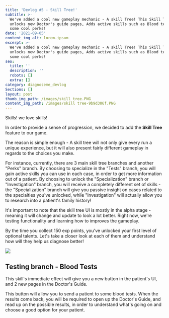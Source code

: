 ```yaml
---
title: 'Devlog #5 - Skill Tree!'
subtitle: >-
  We've added a cool new gameplay mechanic - A skill Tree! This Skill Tree
  unlocks new Doctor's guide pages, Adds active skills such as Blood tests, and
  some cool perks!
date: '2021-09-05'
content_img_alt: lorem-ipsum
excerpt: >-
  We've added a cool new gameplay mechanic - A skill Tree! This Skill Tree
  unlocks new Doctor's guide pages, Adds active skills such as Blood tests, and
  some cool perks!
seo:
  title: ''
  description: ''
  robots: []
  extra: []
category: diagnoseme_devlog
Sections: []
layout: post
thumb_img_path: /images/skill tree.PNG
content_img_path: /images/skill tree-9b9d306f.PNG
---
```

Skills! we love skills!

In order to provide a sense of progression, we decided to add the **Skill Tree** feature to our game.

The reason is simple enough - A skill tree will not only give every run a unique experience, but it will also present fairly different gameplay in regards to the choices you make.

For instance, currently, there are 3 main skill tree branches and another "Perks" branch. By choosing to specialize in the "Tests" branch, you will gain active skills you can use in each case, in order to get more information out of a patient. By choosing to unlock the "Specialization" branch or "Investigation" branch, you will receive a completely different set of skills - the "Specialization" branch will give you passive insight on cases related to the specialties you've unlocked, while "Investigation" will actually allow you to research into a patient's family history!

It's important to note that the skill tree UI is mostly in the alpha stage - meaning it will change and update to look a lot better. Right now, we're testing functionality and learning how to improves the gameplay.

By the time you collect 150 exp points, you've unlocked your first level of optional talents. Let's take a closer look at each of them and understand how will they help us diagnose better!

![](/images/skill%20tree%20open.PNG)

## Testing branch - Blood Tests

This skill's immediate effect will give you a new button in the patient's UI, and 2 new pages in the Doctor's Guide.

This button will allow you to send a patient to some blood tests. When the results come back, you will be required to open up the Doctor's Guide, and read up on the possible results, in order to understand what's going on and choose a good option for your patient.

